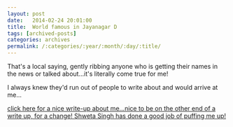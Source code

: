 ```yaml
---
layout: post
date:	2014-02-24 20:01:00
title:  World famous in Jayanagar D
tags: [archived-posts]
categories: archives
permalink: /:categories/:year/:month/:day/:title/
---
```

That's a local saying, gently ribbing anyone who is getting their names in the news or talked about...it's literally come true for me!

I always knew they'd run out of people to write about and would arrive at me...

<a href="http://cityplus.jagran.com/city-news/deepa-mohan-donning-several-hats_1393231540.html#"> click here for a nice write-up about me...nice to be on the other end of a write up, for a change! Shweta Singh has done a good job of puffing me up!
